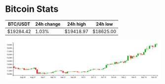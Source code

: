 # Bitcoin Stats

BTC/USDT|24h change|24h high|24h low|
|---|---|---|---|
|$19284.42|1.03%|$19418.97|$18625.00|

<img src="./chart.svg">
